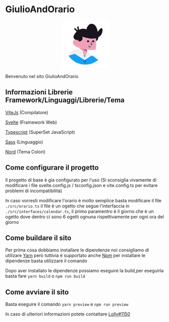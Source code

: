 # GiulioAndOrario

<p  align="center" >
<img src="./public/logo.png" width="150" height="150"/>
</p>

Benvenuto nel sito GiulioAndOrario

## Informazioni Librerie Framework/Linguaggi/Librerie/Tema

[ViteJs](https://vitejs.dev) (Compilatore)

[Svelte](https://svelte.dev) (Framework Web)

[Typescript](https://www.typescriptlang.org/) (SuperSet JavaScript)

[Sass](https://sass-lang.com/) (Linguaggio)

[Nord](https://www.nordtheme.com/) (Tema Colori)

## Come configurare il progetto

Il progetto di base è gia configurato per l'uso (Si sconsiglia vivamente di modificare i file svelte.config.js / tsconfig.json e vite.config.ts per evitare problemi di incompatibilità)

In caso vorresti modificare l'orario è molto semplice basta modificare il file `./src/orario.ts` il file è un ogetto che segue l'interfaccia in `./src/interfaces/calendar.ts`, il primo paramentro è il giorno che è un ogetto dove dentro ci sono 6 ogetti ognuna rispettivamente per ogni ora del giorno

## Come buildare il sito

Per prima cosa dobbiamo installare le dipendenze noi consigliamo di utilizare [Yarn](https://yarnpkg.com/) però tuttivia è supportato anche [Npm](https://npmjs.com) per installare le dipendenze basta utilizzare il comando

Dopo aver installato le dipendenze possiamo eseguire la build,per eseguirla basta fare `yarn build` o `npm run build`

## Come avviare il sito

Basta eseguire il comando `yarn preview` e `npm run preview`

In caso di ulteriori informazioni potete contattare [Lolly#1150](https://discord.com/users/820726341976588340)
